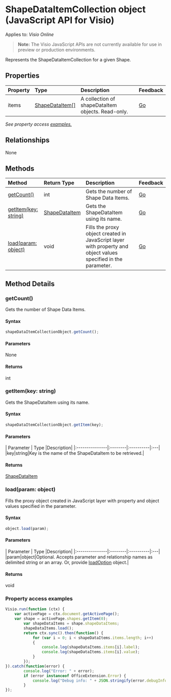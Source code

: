 # ShapeDataItemCollection object (JavaScript API for Visio)

Applies to: _Visio Online_
>**Note:** The Visio JavaScript APIs are not currently available for use in preview or production environments.

Represents the ShapeDataItemCollection for a given Shape.

## Properties

| Property	   | Type	|Description| Feedback|
|:---------------|:--------|:----------|:---|
|items|[ShapeDataItem[]](shapedataitem.md)|A collection of shapeDataItem objects. Read-only.|[Go](https://github.com/OfficeDev/office-js-docs/issues/new?title=Visio-shapeDataItemCollection-items)|

_See property access [examples.](#property-access-examples)_

## Relationships
None


## Methods

| Method		   | Return Type	|Description| Feedback|
|:---------------|:--------|:----------|:---|
|[getCount()](#getcount)|int|Gets the number of Shape Data Items.|[Go](https://github.com/OfficeDev/office-js-docs/issues/new?title=Visio-shapeDataItemCollection-getCount)|
|[getItem(key: string)](#getitemkey-string)|[ShapeDataItem](shapedataitem.md)|Gets the ShapeDataItem using its name.|[Go](https://github.com/OfficeDev/office-js-docs/issues/new?title=Visio-shapeDataItemCollection-getItem)|
|[load(param: object)](#loadparam-object)|void|Fills the proxy object created in JavaScript layer with property and object values specified in the parameter.|[Go](https://github.com/OfficeDev/office-js-docs/issues/new?title=Visio-shapeDataItemCollection-load)|

## Method Details


### getCount()
Gets the number of Shape Data Items.

#### Syntax
```js
shapeDataItemCollectionObject.getCount();
```

#### Parameters
None

#### Returns
int

### getItem(key: string)
Gets the ShapeDataItem using its name.

#### Syntax
```js
shapeDataItemCollectionObject.getItem(key);
```

#### Parameters
| Parameter	   | Type	|Description|
|:---------------|:--------|:----------|:---|
|key|string|Key is the name of the ShapeDataItem to be retrieved.|

#### Returns
[ShapeDataItem](shapedataitem.md)

### load(param: object)
Fills the proxy object created in JavaScript layer with property and object values specified in the parameter.

#### Syntax
```js
object.load(param);
```

#### Parameters
| Parameter	   | Type	|Description|
|:---------------|:--------|:----------|:---|
|param|object|Optional. Accepts parameter and relationship names as delimited string or an array. Or, provide [loadOption](loadoption.md) object.|

#### Returns
void
### Property access examples
```js
Visio.run(function (ctx) { 
	var activePage = ctx.document.getActivePage();
	var shape = activePage.shapes.getItem(0);
        var shapeDataItems = shape.shapeDataItems;
        shapeDataItems.load();
        return ctx.sync().then(function() {
            for (var i = 0; i < shapeDataItems.items.length; i++)
            {
                console.log(shapeDataItems.items[i].label);
                console.log(shapeDataItems.items[i].value);
            }
        });
}).catch(function(error) {
		console.log("Error: " + error);
		if (error instanceof OfficeExtension.Error) {
			console.log("Debug info: " + JSON.stringify(error.debugInfo));
		}
});
```
